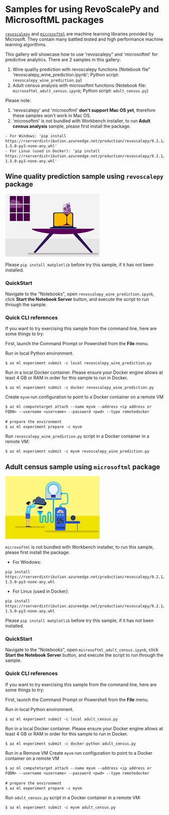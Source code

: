 # Samples for using RevoScalePy and MicrosoftML packages
[`revoscalepy`](https://docs.microsoft.com/en-us/sql/advanced-analytics/python/what-is-revoscalepy) and [`microsoftml`](https://docs.microsoft.com/en-us/sql/advanced-analytics/using-the-microsoftml-package) are machine learning libraries provided by Microsoft. They contain many battled tested and high performance machine learning algorithms. 

This gallery will showcase how to use 'revoscalepy" and 'microsoftml' for predictive analytics. There are 2 samples in this gallery:
1. Wine quality prediction with revoscalepy functions (Notebook file" 'revoscalepy_wine_prediction.ipynb'; Python script: `revoscalepy_wine_prediction.py`)
2. Adult census analysis with microsoftml functions (Notebook file: `microsoftml_adult_census.ipynb`; Python script: `adult_census.py`)

Please note:
1. 'revoscalepy' and 'microsoftml' **don't support Mac OS yet**, therefore these samples won't work in Mac OS.
2. 'microsoftml' is not bundled with Workbench installer, to run **Adult census analysis** sample, please first install the package.
```
- For Windows: 'pip install https://rserverdistribution.azureedge.net/production/revoscalepy/9.2.1/wb/1033/d282048eb04046999211535f7368a0a4/windows/microsoftml-1.5.0-py3-none-any.whl'
- For Linux (used in Docker): 'pip install https://rserverdistribution.azureedge.net/production/revoscalepy/9.2.1/wb/1033/d282048eb04046999211535f7368a0a4/linux/microsoftml-1.5.0-py3-none-any.whl'
```

## Wine quality prediction sample using `revoscalepy` package
![Wine quality prediction](icon_wine_quality.png)

Please `pip install matplotlib` before try this sample, if it has not been installed.  

### QuickStart
Navigate to the "Notebooks", open `revoscalepy_wine_prediction.ipynb`, click **Start the Notebook Server** button, and execute the script to run through the sample.

### Quick CLI references
If you want to try exercising this sample from the command line, here are some things to try:

First, launch the Command Prompt or Powershell from the **File** menu.

Run in local Python environment.
```
$ az ml experiment submit -c local revoscalepy_wine_prediction.py
```

Run in a local Docker container.
Please ensure your Docker engine allows at least 4 GB or RAM in order for this sample to run in Docker.
```
$ az ml experiment submit -c docker revoscalepy_wine_prediction.py
```

Create `myvm` run configuration to point to a Docker container on a remote VM
```
$ az ml computetarget attach --name myvm --address <ip address or FQDN> --username <username> --password <pwd> --type remotedocker

# prepare the environment
$ az ml experiment prepare -c myvm
```

Run `revoscalepy_wine_prediction.py` script in a Docker container in a remote VM:
```
$ az ml experiment submit -c myvm revoscalepy_wine_prediction.py
```

## Adult census sample using `microsoftml` package
![Adult census analytis](icon_adult_census.png)

`microsoftml` is not bundled with Workbench installer, to run this sample, please first install the package.
- For Windows: 
```
pip install https://rserverdistribution.azureedge.net/production/revoscalepy/9.2.1/wb/1033/d282048eb04046999211535f7368a0a4/windows/microsoftml-1.5.0-py3-none-any.whl
```

- For Linux (used in Docker): 
```
pip install https://rserverdistribution.azureedge.net/production/revoscalepy/9.2.1/wb/1033/d282048eb04046999211535f7368a0a4/linux/microsoftml-1.5.0-py3-none-any.whl
```

Please `pip install matplotlib` before try this sample, if it has not been installed.  

### QuickStart
Navigate to the "Notebooks", open `microsoftml_adult_census.ipynb`, click **Start the Notebook Server** button, and execute the script to run through the sample.

### Quick CLI references
If you want to try exercising this sample from the command line, here are some things to try:

First, launch the Command Prompt or Powershell from the **File** menu.

Run in local Python environment.
```
$ az ml experiment submit -c local adult_census.py
```

Run in a local Docker container.
Please ensure your Docker engine allows at least 4 GB or RAM in order for this sample to run in Docker.
```
$ az ml experiment submit -c docker-python adult_census.py
```


Run in a Remove VM
Create `myvm` run configuration to point to a Docker container on a remote VM
```
$ az ml computetarget attach --name myvm --address <ip address or FQDN> --username <username> --password <pwd> --type remotedocker

# prepare the environment
$ az ml experiment prepare -c myvm
```

Run `adult_census.py` script in a Docker container in a remote VM:
```
$ az ml experiment submit -c myvm adult_census.py
```

